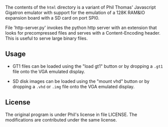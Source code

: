 
The contents of the `html` directory is a variant of Phil Thomas'
Javascript Gigatron emulator with support for the emulation of a 128K
RAM&IO expansion board with a SD card on port SPI0.

File 'http-server.py' invokes the python http server with an extension
that looks for precompressed files and serves with a Content-Encoding
header. This is useful to serve large binary files.

## Usage

* GT1 files can be loaded using the "load gt1" button
  or by dropping a `.gt1` file onto the VGA emulated display.

* SD disk images can be loaded using the "mount vhd" button or by
  dropping a `.vhd` or `.img` file onto the VGA emulated display.


## License

The original program is under Phil's license in file LICENSE.
The modifications are contributed under the same license.




